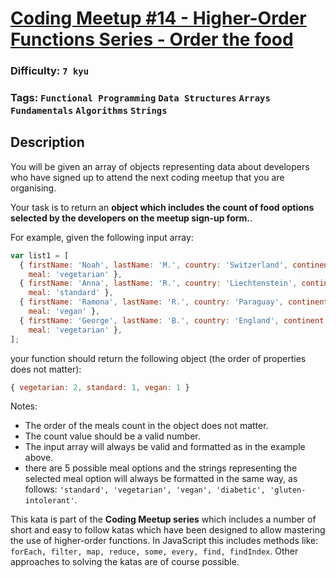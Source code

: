 # [Coding Meetup #14 - Higher-Order Functions Series - Order the food](https://www.codewars.com/kata/583952fbc23341c7180002fd)

### Difficulty: `7 kyu`

### Tags: `Functional Programming` `Data Structures` `Arrays` `Fundamentals` `Algorithms` `Strings`

## Description

You will be given an array of objects representing data about developers who have signed up to attend the next coding meetup that you are organising.

Your task is to return an **object which includes the count of food options selected by the developers on the meetup sign-up form.**.

For example, given the following input array:

```js
var list1 = [
  { firstName: 'Noah', lastName: 'M.', country: 'Switzerland', continent: 'Europe', age: 19, language: 'C', 
    meal: 'vegetarian' },
  { firstName: 'Anna', lastName: 'R.', country: 'Liechtenstein', continent: 'Europe', age: 52, language: 'JavaScript', 
    meal: 'standard' },
  { firstName: 'Ramona', lastName: 'R.', country: 'Paraguay', continent: 'Americas', age: 29, language: 'Ruby', 
    meal: 'vegan' },
  { firstName: 'George', lastName: 'B.', country: 'England', continent: 'Europe', age: 81, language: 'C', 
    meal: 'vegetarian' },
];
```

your function should return the following object (the order of properties does not matter):

```js
{ vegetarian: 2, standard: 1, vegan: 1 }
```

Notes:

- The order of the meals count in the object does not matter.
- The count value should be a valid number.
- The input array will always be valid and formatted as in the example above.
- there are 5 possible meal options and the strings representing the selected meal option will always be formatted in the same way, as follows: `'standard', 'vegetarian', 'vegan', 'diabetic', 'gluten-intolerant'`.


This kata is part of the **Coding Meetup series** which includes a number of short and easy to follow katas which have been designed to allow mastering the use of higher-order functions. In JavaScript this includes methods like: `forEach, filter, map, reduce, some, every, find, findIndex`. Other approaches to solving the katas are of course possible.